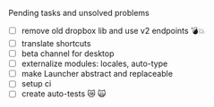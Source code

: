 Pending tasks and unsolved problems
- [ ] remove old dropbox lib and use v2 endpoints 💣💥 
- [ ] translate shortcuts
- [ ] beta channel for desktop
- [ ] externalize modules: locales, auto-type 
- [ ] make Launcher abstract and replaceable
- [ ] setup ci 
- [ ] create auto-tests 😿 🙀  
